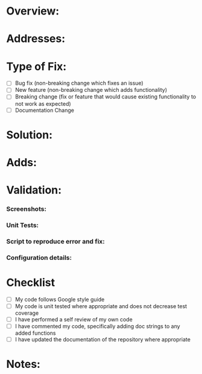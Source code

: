 <!--Thank you for contributing to AllenSDK, your work and time will help to
advance open science!-->

# Overview:
<!-- Give a brief overview of the issue you are solving. Succinctly
explain the GitHub issue you are addressing and the underlying problem
of the ticket
example: 
Science team is not able to load max or avg projections for ophys
session #blah. A ITK image cannot be created because input resolution is (0,0).
It was found through investigation that LIMs was returning a 0 pixel resolution
for this behavior session.-->

# Addresses:
<!-- Add a link to the issue on Github board
example: 
Addresses issue [#1234](git_hub_ticket_url)-->

# Type of Fix:
- [ ] Bug fix (non-breaking change which fixes an issue)
- [ ] New feature (non-breaking change which adds functionality)
- [ ] Breaking change (fix or feature that would cause existing
      functionality to not work as expected)
- [ ] Documentation Change

# Solution:
<!-- Outline your solution to the previously described issue and
underlying cause. This section should include a brief description of
your proposed solution and how it addresses the cause of the ticket
example:
Solution to this problem is to update the value of the pixel resolution to
0.78125 (scientifica resolution) if pixel resolution is returned as 0. This 
will address the underlying problem by providing a fallback value if the data
is not available from LIMs to query. A downfall is if default resolution is disparate
from actual resolution that wasn't saved, images might appear very distorted.
An alternative solution is to update the LIMs db to have the correct data for 
all microscope sessions.-->

# Adds:
<!-- Include a bulleted list or check box list of the implemented changes
in brief, as well as the addition of supplementary materials(unit tests,
integration tests, etc
example:
- Check for 0 pixel resolution coming from LIMs
- Assignment of default scientifica value of 0.78125 in case of zero return
- Unit tests for the resolution gettr function to test for various edge cases
-->

# Validation:
<!-- Describe how you have validated that your solution addresses the
root cause of the ticket. What have you done to ensure that your
addition is bug free and works as expected. Please provide specific
instructions so we can reproduce and list any relevant details about
your configuration
example:
- Screenshot of max projection from failing session
- Screenshot of avg projection from failing session
- Screenshot of passing unit tests
- Description of unit test cases
- Attached script to create max and avg projections of behavior session
- Windows 10.x.x.x, Surface Book 2 baseline, Conda Version 1.x.x-->
### Screenshots:
### Unit Tests:
### Script to reproduce error and fix:
### Configuration details:

# Checklist
- [ ] My code follows Google style guide
- [ ] My code is unit tested where appropriate and does not decrease
      test coverage
- [ ] I have performed a self review of my own code
- [ ] I have commented my code, specifically adding doc strings to any
      added functions
- [ ] I have updated the documentation of the repository where
      appropriate

# Notes:
<!-- Use this section to add anything you think worth mentioning to the
reader of the ticket
example:
I noticed that values from LIMs query for pixel resolution are returning zero
I have made a new ticket to address this error at #5678. I believe this is an 
error as all sessions should have a pixel resolution provided by the microscope.-->
